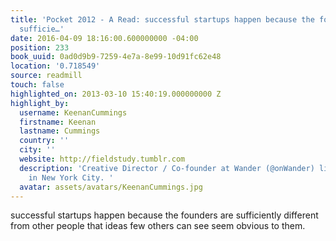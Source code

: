 ```yaml
---
title: 'Pocket 2012 - A Read: successful startups happen because the founders are
  sufficie…'
date: 2016-04-09 18:16:00.600000000 -04:00
position: 233
book_uuid: 0ad0d9b9-7259-4e7a-8e99-10d91fc62e48
location: '0.718549'
source: readmill
touch: false
highlighted_on: 2013-03-10 15:40:19.000000000 Z
highlight_by:
  username: KeenanCummings
  firstname: Keenan
  lastname: Cummings
  country: ''
  city: ''
  website: http://fieldstudy.tumblr.com
  description: 'Creative Director / Co-founder at Wander (@onWander) living and working
    in New York City. '
  avatar: assets/avatars/KeenanCummings.jpg
---
```


successful startups happen because the founders are sufficiently different from other people that ideas few others can see seem obvious to them.